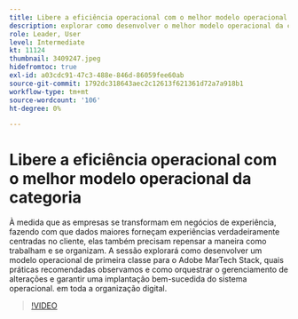 ```yaml
---
title: Libere a eficiência operacional com o melhor modelo operacional da categoria
description: explorar como desenvolver o melhor modelo operacional da categoria para o Adobe MarTech Stack, quais práticas recomendadas observamos
role: Leader, User
level: Intermediate
kt: 11124
thumbnail: 3409247.jpeg
hidefromtoc: true
exl-id: a03cdc91-47c3-488e-846d-86059fee60ab
source-git-commit: 1792dc318643aec2c12613f621361d72a7a918b1
workflow-type: tm+mt
source-wordcount: '106'
ht-degree: 0%

---
```


# Libere a eficiência operacional com o melhor modelo operacional da categoria

À medida que as empresas se transformam em negócios de experiência, fazendo com que dados maiores forneçam experiências verdadeiramente centradas no cliente, elas também precisam repensar a maneira como trabalham e se organizam. A sessão explorará como desenvolver um modelo operacional de primeira classe para o Adobe MarTech Stack, quais práticas recomendadas observamos e como orquestrar o gerenciamento de alterações e garantir uma implantação bem-sucedida do sistema operacional. em toda a organização digital.

>[!VIDEO](https://video.tv.adobe.com/v/3409247/?quality=12&learn=on)
